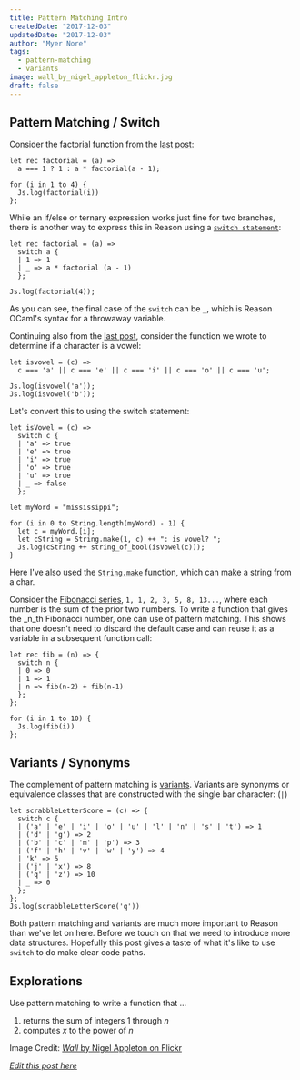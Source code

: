 ```yaml
---
title: Pattern Matching Intro
createdDate: "2017-12-03"
updatedDate: "2017-12-03"
author: "Myer Nore"
tags:
  - pattern-matching
  - variants
image: wall_by_nigel_appleton_flickr.jpg
draft: false
---
```


## Pattern Matching / Switch

Consider the factorial function from the [last post](https://codekiln.github.io/gradus-reason/steps/2017-11-19--names-and-functions/):

```reason
let rec factorial = (a) =>
  a === 1 ? 1 : a * factorial(a - 1);

for (i in 1 to 4) {
  Js.log(factorial(i))
};
```

While an if/else or ternary expression works just fine for two branches, there is another way to express this 
in Reason using a [`switch statement`](https://reasonml.github.io/guide/language/pattern-matching/#usage):

```reason
let rec factorial = (a) =>
  switch a {
  | 1 => 1
  | _ => a * factorial (a - 1)
  };

Js.log(factorial(4));
```

As you can see, the final case of the `switch` can be `_`, which is Reason OCaml's 
syntax for a throwaway variable.

Continuing also from the [last post](https://codekiln.github.io/gradus-reason/steps/2017-11-19--names-and-functions/), 
consider the function we wrote to determine if a character is a vowel:

```reason
let isvowel = (c) =>
  c === 'a' || c === 'e' || c === 'i' || c === 'o' || c === 'u';

Js.log(isvowel('a'));
Js.log(isvowel('b'));
```

Let's convert this to using the switch statement:

```reason
let isVowel = (c) =>
  switch c {
  | 'a' => true
  | 'e' => true
  | 'i' => true
  | 'o' => true
  | 'u' => true
  | _ => false
  };
  
let myWord = "mississippi";

for (i in 0 to String.length(myWord) - 1) {
  let c = myWord.[i];
  let cString = String.make(1, c) ++ ": is vowel? ";
  Js.log(cString ++ string_of_bool(isVowel(c)));
}
```

Here I've also used the [`String.make`](https://reasonml.github.io/api/String.html) function, which can 
make a string from a char.

Consider the [Fibonacci series](https://en.wikipedia.org/wiki/Fibonacci_number), 
`1, 1, 2, 3, 5, 8, 13...`, where each number is the sum of the prior two numbers.
To write a function that gives the \_n_th Fibonacci number, one can use of pattern matching.
This shows that one doesn't need to discard the default case and can reuse it as a variable 
in a subsequent function call:

```reason
let rec fib = (n) => {
  switch n {
  | 0 => 0
  | 1 => 1
  | n => fib(n-2) + fib(n-1)
  };
};

for (i in 1 to 10) {
  Js.log(fib(i))
};
```

## Variants / Synonyms

The complement of pattern matching is [variants](https://reasonml.github.io/guide/language/variant). 
Variants are synonyms or equivalence classes that are constructed with the single bar character: (`|`) 

```reason
let scrabbleLetterScore = (c) => {
  switch c {
  | ('a' | 'e' | 'i' | 'o' | 'u' | 'l' | 'n' | 's' | 't') => 1
  | ('d' | 'g') => 2
  | ('b' | 'c' | 'm' | 'p') => 3
  | ('f' | 'h' | 'v' | 'w' | 'y') => 4
  | 'k' => 5
  | ('j' | 'x') => 8
  | ('q' | 'z') => 10
  | _ => 0
  };
};
Js.log(scrabbleLetterScore('q'))
```

Both pattern matching and variants are much more important to Reason than we've let on here.
Before we touch on that we need to introduce more data structures. Hopefully this post gives 
a taste of what it's like to use `switch` to do make clear code paths.

## Explorations

Use pattern matching to write a function that ...

1.  returns the sum of integers 1 through _n_
2.  computes _x_ to the power of _n_

Image Credit: [_Wall_ by Nigel Appleton on Flickr](https://www.flickr.com/photos/nigelappleton/1464768432/in/photolist-3erjC9-PTSC9K-4nJkdk-n5aMvJ-3gHgr3-R8vP8v-EcfmZ8-9xykkt-8aNEsQ-8Cm7Ds-qoqvAX-98kGGt-8ZgtEA-pq7JYs-qV78yB-QyhbF1-QUmEbW-TYaiKG-5Nku1X-3KGy9w-PRa3Fh-QWYhSP-4Gmc7R-djCNth-PTTz7v-QWYf3F-5LPGCh-XFcT4N-aa7itJ-boqf9z-qaDy2n-PRai3y-6MfKzG-sn4PAc-PRbEih-e4haW1-p6YGQ-f4hQxr-nBveGm-4fuunE-9xWtdU-PTU3jX-EvivH-9z4MMk-9xWsCC-9bQW8-zBV5G-4Gy1QA-8Zf2o6-QWWZDT)

_[Edit this post here](https://github.com/codekiln/gradus-reason/tree/master/data/steps/2017-12-03--pattern-matching-intro/index.md)_
